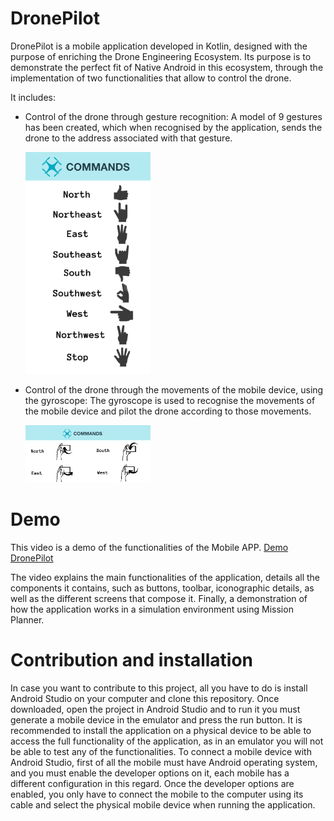 # DronePilot

DronePilot is a mobile application developed in Kotlin, designed with the purpose of enriching the Drone Engineering Ecosystem. Its purpose is to demonstrate the perfect fit of Native Android in this ecosystem, through the implementation of two functionalities that allow to control the drone. 

It includes:

- Control of the drone through gesture recognition: A model of 9 gestures has been created, which when recognised by the application, sends the drone to the address associated with that gesture.
  
    <img src="app/src/main/res/drawable-v24/gesture_commands.png" width="200" alt="Gestures assigned to drone movements"/>

  
- Control of the drone through the movements of the mobile device, using the gyroscope: The gyroscope is used to recognise the movements of the mobile device and pilot the drone according to those movements.
  
    <img src="app/src/main/res/drawable-v24/com_mov.png" width="200" alt="Movements of the device to move the drone"/>

# Demo

This video is a demo of the functionalities of the Mobile APP.
[Demo DronePilot](https://www.youtube.com/watch?v=EVA7vC1wVa4)

The video explains the main functionalities of the application, details all the components it contains, such as buttons, toolbar, iconographic details, as well as the different screens that compose it. Finally, a demonstration of how the application works in a simulation environment using Mission Planner.

# Contribution and installation

In case you want to contribute to this project, all you have to do is install Android Studio on your computer and clone this repository. Once downloaded, open the project in Android Studio and to run it you must generate a mobile device in the emulator and press the run button. It is recommended to install the application on a physical device to be able to access the full functionality of the application, as in an emulator you will not be able to test any of the functionalities. To connect a mobile device with Android Studio, first of all the mobile must have Android operating system, and you must enable the developer options on it, each mobile has a different configuration in this regard. Once the developer options are enabled, you only have to connect the mobile to the computer using its cable and select the physical mobile device when running the application.
